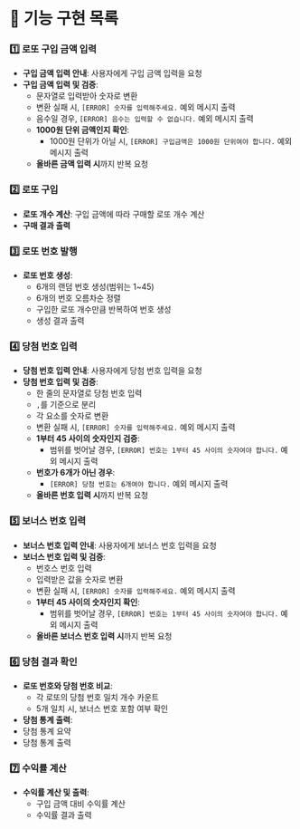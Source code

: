 # 🎯 기능 구현 목록

### 1️⃣ 로또 구입 금액 입력
- **구입 금액 입력 안내**: 사용자에게 구입 금액 입력을 요청
- **구입 금액 입력 및 검증**:
  - 문자열로 입력받아 숫자로 변환
  - 변환 실패 시, `[ERROR] 숫자를 입력해주세요.` 예외 메시지 출력
  - 음수일 경우, `[ERROR] 음수는 입력할 수 없습니다.` 예외 메시지 출력
  - **1000원 단위 금액인지 확인**:
    - 1000원 단위가 아닐 시, `[ERROR] 구입금액은 1000원 단위여야 합니다.` 예외 메시지 출력
  - **올바른 금액 입력 시**까지 반복 요청



### 2️⃣ 로또 구입
- **로또 개수 계산**: 구입 금액에 따라 구매할 로또 개수 계산
- **구매 결과 출력**



### 3️⃣ 로또 번호 발행
- **로또 번호 생성**:
  - 6개의 랜덤 번호 생성(범위는 1~45)
  - 6개의 번호 오름차순 정렬
  - 구입한 로또 개수만큼 반복하여 번호 생성
  - 생성 결과 출력



### 4️⃣ 당첨 번호 입력
- **당첨 번호 입력 안내**: 사용자에게 당첨 번호 입력을 요청
- **당첨 번호 입력 및 검증**:
  - 한 줄의 문자열로 당첨 번호 입력
  - `,`를 기준으로 분리
  - 각 요소를 숫자로 변환
  - 변환 실패 시, `[ERROR] 숫자를 입력해주세요.` 예외 메시지 출력
  - **1부터 45 사이의 숫자인지 검증**:
    - 범위를 벗어날 경우, `[ERROR] 번호는 1부터 45 사이의 숫자여야 합니다.` 예외 메시지 출력
  - **번호가 6개가 아닌 경우**:
    - `[ERROR] 당첨 번호는 6개여야 합니다.` 예외 메시지 출력
  - **올바른 번호 입력 시**까지 반복 요청



### 5️⃣ 보너스 번호 입력
- **보너스 번호 입력 안내**: 사용자에게 보너스 번호 입력을 요청
- **보너스 번호 입력 및 검증**:
  - 번호스 번호 입력
  - 입력받은 값을 숫자로 변환
  - 변환 실패 시, `[ERROR] 숫자를 입력해주세요.` 예외 메시지 출력
  - **1부터 45 사이의 숫자인지 확인**:
    - 범위를 벗어날 경우, `[ERROR] 번호는 1부터 45 사이의 숫자여야 합니다.` 예외 메시지 출력
  - **올바른 보너스 번호 입력 시**까지 반복 요청



### 6️⃣ 당첨 결과 확인
- **로또 번호와 당첨 번호 비교**:
  - 각 로또의 당첨 번호 일치 개수 카운트
  - 5개 일치 시, 보너스 번호 포함 여부 확인
- **당첨 통계 출력**:
- 당첨 통계 요약
- 당첨 통계 출력



### 7️⃣ 수익률 계산
- **수익률 계산 및 출력**:
  - 구입 금액 대비 수익률 계산
  - 수익률 결과 출력
